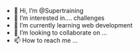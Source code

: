 - 👋 Hi, I’m @Supertraining
- 👀 I’m interested in.... challenges
- 🌱 I’m currently learning web development
- 💞️ I’m looking to collaborate on ...
- 📫 How to reach me ...

<!---
Supertraining/Supertraining is a ✨ special ✨ repository because its `README.md` (this file) appears on your GitHub profile.
You can click the Preview link to take a look at your changes.
--->
